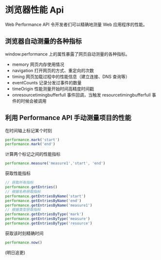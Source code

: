 # 浏览器性能 Api
Web Performance API 令开发者们可以精确地测量 Web 应用程序的性能。
## 浏览器自动测量的各种指标
window.performance 上的属性暴露了网页自动测量的各种指标。
- memory 网页内存使用情况
- navigation 打开网页的方式、重定向的次数
- timing 网页加载过程中的性能信息（建立连接、DNS 查询等）
- eventCounts 记录分发过事件的数量
- timeOrigin 性能测量开始时间高精度时间戳
- onresourcetimingbufferfull 事件回调，当触发 resourcetimingbufferfull 事件的时候会被调用
## 利用 Performance API 手动测量项目的性能
在时间轴上标记某个时刻
~~~javascript
performance.mark('start')
performance.mark('end')
~~~
计算两个标记之间的性能指标
~~~javascript
performance.measure('measure1','start', 'end')
~~~
获取性能指标
~~~javascript
// 获取所有指标
performance.getEntries()
// 根据名称获取指标
performance.getEntriesByName('start')
performance.getEntriesByName('end')
performance.getEntriesByName('measure1')
// 根据类型获取指标
performance.getEntriesByType('mark')
performance.getEntriesByType('measure')
performance.getEntriesByType('resource')
~~~ 
获取该时刻精确时间
~~~javascript
performance.now()
~~~
(明日追更)
